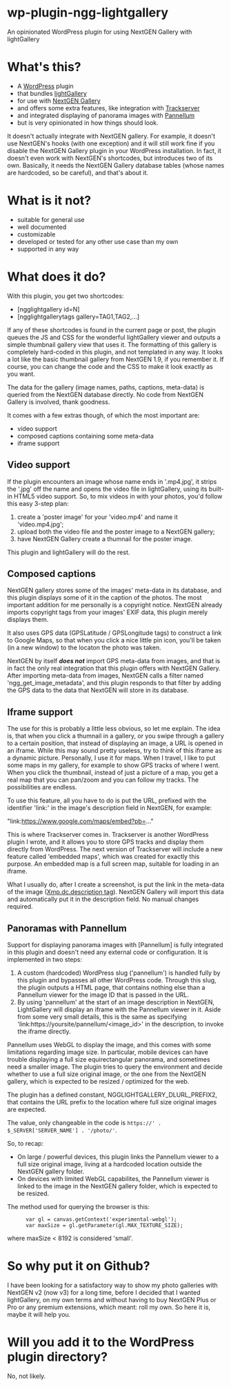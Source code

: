 # wp-plugin-ngg-lightgallery
An opinionated WordPress plugin for using NextGEN Gallery with lightGallery

# What's this?

* A [WordPress](https://www.wordpress.org/) plugin
* that bundles [lightGallery](http://sachinchoolur.github.io/lightGallery/)
* for use with [NextGEN Gallery](https://wordpress.org/plugins/nextgen-gallery/)
* and offers some extra features, like integration with [Trackserver](https://wordpress.org/plugins/trackserver/)
* and integrated displaying of panorama images with [Pannellum](https://pannellum.org/)
* but is very opinionated in how things should look.

It doesn't actually integrate with NextGEN gallery. For example, it doesn't use
NextGEN's hooks (with one exception) and it will still work fine if you disable
the NextGEN Gallery  plugin in your WordPress installation. In fact, it doesn't
even work with NextGEN's shortcodes, but introduces two of its own. Basically,
it needs the NextGEN Gallery database tables (whose names are hardcoded, so be
careful), and that's about it.

# What is it not?

* suitable for general use
* well documented
* customizable
* developed or tested for any other use case than my own
* supported in any way

# What does it do?

With this plugin, you get two shortcodes:

* [ngglightgallery id=N]
* [ngglightgallerytags gallery=TAG1,TAG2,...]

If any of these shortcodes is found in the current page or post, the plugin
queues the JS and CSS for the wonderful lightGallery viewer and outputs a
simple thumbnail gallery view that uses it. The formatting of this gallery is
completely hard-coded in this plugin, and not templated in any way. It looks a
lot like the basic thumbnail gallery from NextGEN 1.9, if you remember it. If
course, you can change the code and the CSS to make it look exactly as you
want.

The data for the gallery (image names, paths, captions, meta-data) is queried
from the NextGEN database directly. No code from NextGEN Gallery is involved,
thank goodness.

It comes with a few extras though, of which the most important are:
* video support
* composed captions containing some meta-data
* iframe support

## Video support

If the plugin encounters an image whose name ends in '.mp4.jpg', it strips the
'.jpg' off the name and opens the video file in lightGallery, using its
built-in HTML5 video support. So, to mix videos in with your photos, you'd
follow this easy 3-step plan:

1. create a 'poster image' for your 'video.mp4' and name it 'video.mp4.jpg';
2. upload both the video file and the poster image to a NextGEN gallery;
3. have NextGEN Gallery create a thumnail for the poster image.

This plugin and lightGallery will do the rest.

## Composed captions

NextGEN gallery stores some of the images' meta-data in its database, and this
plugin displays some of it in the caption of the photos. The most important
addition for me personally is a copyright notice. NextGEN already imports
copyright tags from your images' EXIF data, this plugin merely displays them.

It also uses GPS data (GPSLatitude / GPSLongitude tags) to construct a link to
Google Maps, so that when you click a nice little pin icon, you'll be taken (in
a new window) to the locaton the photo was taken.

NextGEN by itself ***does not*** import GPS meta-data from images, and that is
in fact the only real integration that this plugin offers with NextGEN
Gallery. After importing meta-data from images, NextGEN calls a filter named
'ngg_get_image_metadata', and this plugin responds to that filter by adding the
GPS data to the data that NextGEN will store in its database.

## Iframe support

The use for this is probably a little less obvious, so let me explain. The idea
is, that when you click a thumnail in a gallery, or you swipe through a gallery
to a certain position, that instead of displaying an image, a URL is opened in
an iframe. While this may sound pretty useless, try to think of this iframe as
a dynamic picture. Personally, I use it for maps. When I travel, I like to put
some maps in my gallery, for example to show GPS tracks of where I went. When
you click the thumbnail, instead of just a picture of a map, you get a real map
that you can pan/zoom and you can follow my tracks. The possibilities are endless.

To use this feature, all you have to do is put the URL, prefixed with the
identifier 'link:' in the image's description field in NextGEN, for example:

"link:https://www.google.com/maps/embed?pb=..."

This is where Trackserver comes in. Trackserver is another WordPress plugin I
wrote, and it allows you to store GPS tracks and display them directly from
WordPress. The next version of Trackserver will include a new feature called
'embedded maps', which was created for exactly this purpose. An embedded map is
a full screen map, suitable for loading in an iframe.

What I usually do, after I create a screenshot, is put the link in the
meta-data of the image ([Xmp.dc.description tag](http://www.exiv2.org/tags-xmp-dc.html)).
NextGEN Gallery will import this data and automatically put it in the
description field. No manual changes required.

## Panoramas with Pannellum

Support for displaying panorama images with [Pannellum] is fully integrated in
this plugin and doesn't need any external code or configuration. It is
implemented in two steps:

1. A custom (hardcoded) WordPress slug ('pannellum') is handled fully by this
   plugin and bypasses all other WordPress code. Through this slug, the plugin
   outputs a HTML page, that contains nothing else than a Pannellum viewer for the
   image ID that is passed in the URL.
2. By using 'pannellum' at the start of an image description in NextGEN,
   LightGallery will display an iframe with the Pannellum viewer in it. Aside
   from some very small details, this is the same as specifying
   'link:https://yoursite/pannellum/<image_id>' in the description, to invoke the
   iframe directly.

Pannellum uses WebGL to display the image, and this comes with some limitations
regarding image size. In particular, mobile devices can have trouble displaying
a full size equirectangular panorama, and sometimes need a smaller image. The
plugin tries to query the environment and decide whether to use a full size
original image, or the one from the NextGEN gallery, which is expected to be
resized / optimized for the web.

The plugin has a defined constant, NGGLIGHTGALLERY_DLURL_PREFIX2, that contains
the URL prefix to the location where full size original images are expected.

The value, only changeable in the code is `https://' . $_SERVER['SERVER_NAME'] . '/photo/'`.

So, to recap:

* On large / powerful devices, this plugin links the Pannellum viewer to a full
  size original image, living at a hardcoded location outside the NextGEN
  gallery folder.
* On devices with limited WebGL capabilites, the Pannellum viewer is linked to
  the image in the NextGEN gallery folder, which is expected to be resized.

The method used for querying the browser is this:

```
      var gl = canvas.getContext('experimental-webgl');
      var maxSize = gl.getParameter(gl.MAX_TEXTURE_SIZE);
```

where maxSize < 8192 is considered 'small'.

# So why put it on Github?

I have been looking for a satisfactory way to show my photo galleries with
NextGEN v2 (now v3) for a long time, before I decided that I wanted
lightGallery, on my own terms and without having to buy NextGEN Plus or Pro or
any premium extensions, which meant: roll my own. So here it is, maybe it will
help you.

# Will you add it to the WordPress plugin directory?

No, not likely.
